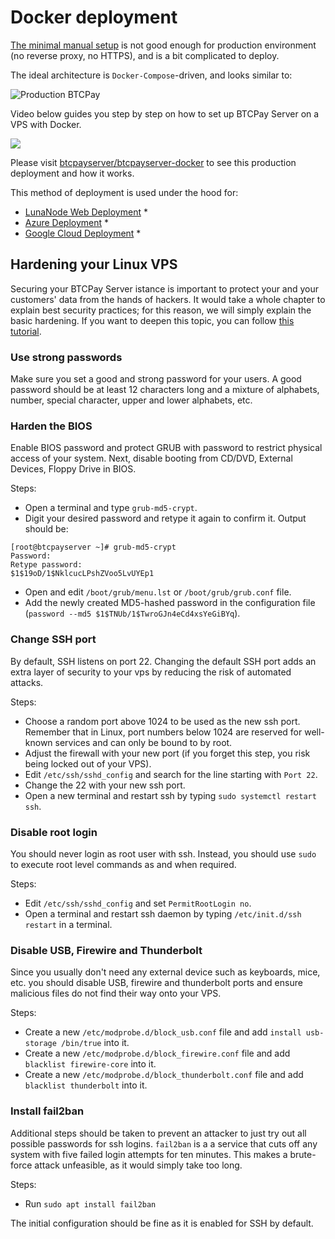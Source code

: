 # Docker deployment

[The minimal manual setup](ManualDeployment.md) is not good enough for production environment (no reverse proxy, no HTTPS), and is a bit complicated to deploy.

The ideal architecture is `Docker-Compose`-driven, and looks similar to:

![Production BTCPay](https://raw.githubusercontent.com/btcpayserver/btcpayserver-docker/master/Production/Production.png)

Video below guides you step by step on how to set up BTCPay Server on a VPS with Docker.

[![](img/thumbnails/BTCPayDockerDeploymentVPS.png)](https://www.youtube.com/watch?v=x6hqTFgHqhA)

Please visit [btcpayserver/btcpayserver-docker](https://github.com/btcpayserver/btcpayserver-docker) to see this production deployment and how it works.

This method of deployment is used under the hood for:
* [LunaNode Web Deployment](LunaNodeWebDeployment.md) *
* [Azure Deployment](AzureDeployment.md) *
* [Google Cloud Deployment](GoogleCloudDeployment.md) *

## Hardening your Linux VPS

Securing your BTCPay Server istance is important to protect your and your customers' data from the hands of hackers.
It would take a whole chapter to explain best security practices; for this reason, we will simply explain the basic hardening.
If you want to deepen this topic, you can follow [this tutorial](https://www.cyberciti.biz/tips/linux-security.html).

###  Use strong passwords

Make sure you set a good and strong password for your users.
A good password should be at least 12 characters long and a mixture of alphabets, number, special character, upper and lower alphabets, etc.

### Harden the BIOS

Enable BIOS password and protect GRUB with password to restrict physical access of your system.
Next, disable booting from CD/DVD, External Devices, Floppy Drive in BIOS.

Steps:
* Open a terminal and type `grub-md5-crypt`.
* Digit your desired password and retype it again to confirm it.
Output should be:
```
[root@btcpayserver ~]# grub-md5-crypt
Password: 
Retype password: 
$1$19oD/1$NklcucLPshZVoo5LvUYEp1
```
* Open and edit `/boot/grub/menu.lst` or `/boot/grub/grub.conf` file.
* Add the newly created MD5-hashed password in the configuration file (`password --md5 $1$TNUb/1$TwroGJn4eCd4xsYeGiBYq`).

### Change SSH port

By default, SSH listens on port 22.
Changing the default SSH port adds an extra layer of security to your vps by reducing the risk of automated attacks.

Steps:
* Choose a random port above 1024 to be used as the new ssh port.
Remember that in Linux, port numbers below 1024 are reserved for well-known services and can only be bound to by root.
* Adjust the firewall with your new port (if you forget this step, you risk being locked out of your VPS).
* Edit `/etc/ssh/sshd_config` and search for the line starting with `Port 22`.
* Change the 22 with your new ssh port.
* Open a new terminal and restart ssh by typing `sudo systemctl restart ssh`.

### Disable root login

You should never login as root user with ssh.
Instead, you should use `sudo` to execute root level commands as and when required.

Steps:
* Edit `/etc/ssh/sshd_config` and set `PermitRootLogin no`.
* Open a terminal and restart ssh daemon by typing `/etc/init.d/ssh restart` in a terminal.

### Disable USB, Firewire and Thunderbolt

Since you usually don't need any external device such as keyboards, mice, etc. you should disable USB, firewire and thunderbolt ports and ensure malicious files do not find their way onto your VPS.

Steps:
* Create a new `/etc/modprobe.d/block_usb.conf` file and add `install usb-storage /bin/true` into it.
* Create a new `/etc/modprobe.d/block_firewire.conf` file and add `blacklist firewire-core` into it.
* Create a new `/etc/modprobe.d/block_thunderbolt.conf` file and add `blacklist thunderbolt` into it.

### Install fail2ban
Additional steps should be taken to prevent an attacker to just try out all possible passwords for ssh logins.
`fail2ban` is a a service that cuts off any system with five failed login attempts for ten minutes.
This makes a brute-force attack unfeasible, as it would simply take too long.

Steps:
* Run `sudo apt install fail2ban`

The initial configuration should be fine as it is enabled for SSH by default.

